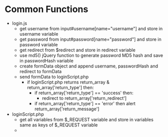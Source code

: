 # Common Functions
- login.js
    - get username from input#username[name="username"] and store in username variable 
    - get password from input#password[name="password"] and store in password variable
    - get redirect from $redirect and store in redirect variable
    - use md5() jQuery function to generate password MD5 hash and save in passwordHash variable
    - create formData object and append username, passwordHash and redirect to formData
    - send formData to loginScript.php
        - if loginScript.php returns return_array & return_array['return_type'] then:   
            - if return_array['return_type'] == 'success' then:
                - redirect to return_array['return_redirect']
            - if return_array['return_type'] == 'error' then alert return_array['return_message']
- loginScript.php
    - get all variables from $_REQUEST variable and store in variables same as keys of $_REQUEST variable
    - 